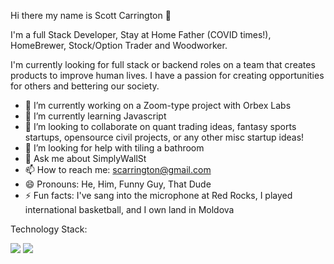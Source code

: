 Hi there my name is Scott Carrington 👋

I'm a full Stack Developer, Stay at Home Father (COVID times!), HomeBrewer, Stock/Option Trader and Woodworker.

I'm currently looking for full stack or backend roles on a team that creates products to improve human lives. I have a passion for creating opportunities for others and bettering our society.

- 🔭 I’m currently working on a Zoom-type project with Orbex Labs
- 🌱 I’m currently learning Javascript
- 👯 I’m looking to collaborate on quant trading ideas, fantasy sports startups, opensource civil projects, or any other misc startup ideas!
- 🤔 I’m looking for help with tiling a bathroom
- 💬 Ask me about SimplyWallSt
- 📫 How to reach me: scarrington@gmail.com
- 😄 Pronouns: He, Him, Funny Guy, That Dude
- ⚡ Fun facts: I've sang into the microphone at Red Rocks, I played international basketball, and I own land in Moldova

Technology Stack:

<img src="https://img.shields.io/badge/python%20-%2314354C.svg?&style=for-the-badge&logo=python&logoColor=white"/> <img src="https://img.shields.io/badge/java-%23ED8B00.svg?&style=for-the-badge&logo=java&logoColor=white"/>
